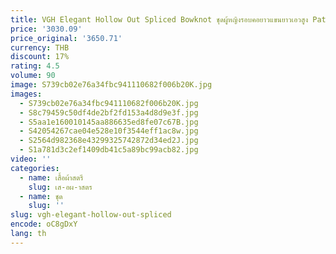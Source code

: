 ```yaml
---
title: VGH Elegant Hollow Out Spliced Bowknot ชุดผู้หญิงรอบคอยาวแขนยาวเอวสูง Patchwork พับชุดยาวหญิงใหม่
price: '3030.09'
price_original: '3650.71'
currency: THB
discount: 17%
rating: 4.5
volume: 90
image: S739cb02e76a34fbc941110682f006b20K.jpg
images:
  - S739cb02e76a34fbc941110682f006b20K.jpg
  - S8c79459c50df4de2bf2fd153a4d8d9e3f.jpg
  - S5aa1e160010145aa886635ed8fe07c67B.jpg
  - S42054267cae04e528e10f3544eff1ac8w.jpg
  - S2564d982368e43299325742872d34ed2J.jpg
  - S1a781d3c2ef1409db41c5a89bc99acb82.jpg
video: ''
categories:
  - name: เสื้อผ้าสตรี
    slug: เส-อผ-าสตร
  - name: ชุด
    slug: ''
slug: vgh-elegant-hollow-out-spliced
encode: oC8gDxY
lang: th
---
```

  